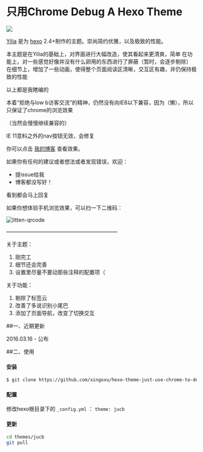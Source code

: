 只用Chrome Debug
A Hexo Theme
================

![](https://dn-xingoxu.qbox.me/github/hexo-theme-just-use-chrome-to-debug/Showcase-Template-Flat-Presentation.png)

[Yilia](https://github.com/litten/hexo-theme-yilia) 是为 [hexo](https://github.com/tommy351/hexo) 2.4+制作的主题。崇尚简约优雅，以及极致的性能。 

本主题是在Yilia的基础上，对界面进行大幅改造，使其看起来更清爽，简单
在功能上，对一些感觉好像并没有什么卵用的东西进行了屏蔽（暂时，会逐步剔除）
在细节上，增加了一些动画，使得整个页面阅读区清晰，交互区有趣，并仍保持极致的性能
  
以上都是我瞎编的  
  
本着“拒绝与low b访客交流”的精神，仍然没有向IE8以下兼容，因为（懒），所以只保证了chrome的浏览效果

（当然会慢慢继续兼容的）

IE 11意料之外的nav按钮无效，会修复

你可以点击 [我的博客](http://blog.xingoxu.com/) 查看效果。           
 
如果你有任何的建议或者想法或者发现错误，欢迎：
* 提issue给我
* 博客都没写好！

看到都会马上回复

如果你想体验手机浏览效果，可以扫一下二维码：

![litten-qrcode](https://cloud.githubusercontent.com/assets/2024949/6349328/51a067fe-bc64-11e4-881c-f68050c50c28.png)

—————————————————————

关于主题：

1. 刚完工   
2. 细节还会完善      
3. 设置里尽量不要动那些注释的配置项（

关于功能：
1. 剔除了标签云
2. 改善了多说识别小尾巴
3. 添加了页面导航，改变了切换交互      

##一、近期更新

2016.03.16 - 公布

##二、使用

#### 安装

``` bash
$ git clone https://github.com/xingoxu/hexo-theme-just-use-chrome-to-debug.git themes/jucb
```

#### 配置

修改hexo根目录下的 `_config.yml` ： `theme: jucb`

#### 更新

``` bash
cd themes/jucb
git pull
```

 
